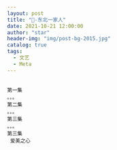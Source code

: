 ```yaml
---
layout: post
title: "🎉-东北一家人"
date: 2021-10-21 12:00:00
author: "star"
header-img: "img/post-bg-2015.jpg"
catalog: true
tags:
  - 文艺
  - Meta
---
```


```

```

```
第一集
。。。
第二集
。。。
第三集
。。。
第三集
 爱美之心
```
